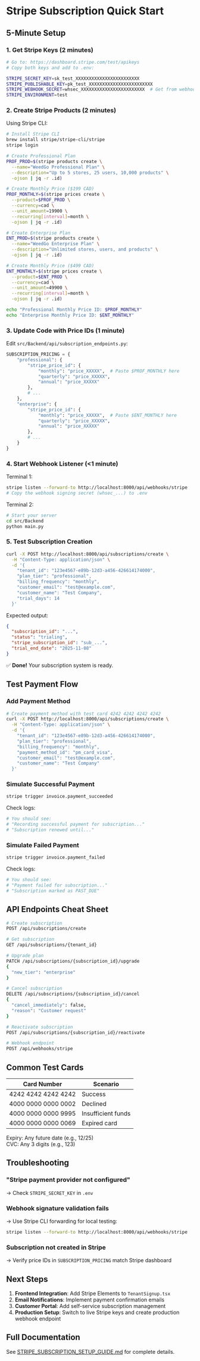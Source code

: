 # Stripe Subscription Quick Start

## 5-Minute Setup

### 1. Get Stripe Keys (2 minutes)

```bash
# Go to: https://dashboard.stripe.com/test/apikeys
# Copy both keys and add to .env:

STRIPE_SECRET_KEY=sk_test_XXXXXXXXXXXXXXXXXXXXXXXX
STRIPE_PUBLISHABLE_KEY=pk_test_XXXXXXXXXXXXXXXXXXXXXXXX
STRIPE_WEBHOOK_SECRET=whsec_XXXXXXXXXXXXXXXXXXXXXXXX  # Get from webhooks section
STRIPE_ENVIRONMENT=test
```

### 2. Create Stripe Products (2 minutes)

Using Stripe CLI:

```bash
# Install Stripe CLI
brew install stripe/stripe-cli/stripe
stripe login

# Create Professional Plan
PROF_PROD=$(stripe products create \
  --name="WeedGo Professional Plan" \
  --description="Up to 5 stores, 25 users, 10,000 products" \
  -ojson | jq -r .id)

# Create Monthly Price ($199 CAD)
PROF_MONTHLY=$(stripe prices create \
  --product=$PROF_PROD \
  --currency=cad \
  --unit_amount=19900 \
  --recurring[interval]=month \
  -ojson | jq -r .id)

# Create Enterprise Plan
ENT_PROD=$(stripe products create \
  --name="WeedGo Enterprise Plan" \
  --description="Unlimited stores, users, and products" \
  -ojson | jq -r .id)

# Create Monthly Price ($499 CAD)
ENT_MONTHLY=$(stripe prices create \
  --product=$ENT_PROD \
  --currency=cad \
  --unit_amount=49900 \
  --recurring[interval]=month \
  -ojson | jq -r .id)

echo "Professional Monthly Price ID: $PROF_MONTHLY"
echo "Enterprise Monthly Price ID: $ENT_MONTHLY"
```

### 3. Update Code with Price IDs (1 minute)

Edit `src/Backend/api/subscription_endpoints.py`:

```python
SUBSCRIPTION_PRICING = {
    "professional": {
        "stripe_price_id": {
            "monthly": "price_XXXXX",  # Paste $PROF_MONTHLY here
            "quarterly": "price_XXXXX",
            "annual": "price_XXXXX"
        },
        # ...
    },
    "enterprise": {
        "stripe_price_id": {
            "monthly": "price_XXXXX",  # Paste $ENT_MONTHLY here
            "quarterly": "price_XXXXX",
            "annual": "price_XXXXX"
        },
        # ...
    }
}
```

### 4. Start Webhook Listener (<1 minute)

Terminal 1:
```bash
stripe listen --forward-to http://localhost:8000/api/webhooks/stripe
# Copy the webhook signing secret (whsec_...) to .env
```

Terminal 2:
```bash
# Start your server
cd src/Backend
python main.py
```

### 5. Test Subscription Creation

```bash
curl -X POST http://localhost:8000/api/subscriptions/create \
  -H "Content-Type: application/json" \
  -d '{
    "tenant_id": "123e4567-e89b-12d3-a456-426614174000",
    "plan_tier": "professional",
    "billing_frequency": "monthly",
    "customer_email": "test@example.com",
    "customer_name": "Test Company",
    "trial_days": 14
  }'
```

Expected output:
```json
{
  "subscription_id": "...",
  "status": "trialing",
  "stripe_subscription_id": "sub_...",
  "trial_end_date": "2025-11-08"
}
```

✅ **Done!** Your subscription system is ready.

## Test Payment Flow

### Add Payment Method

```bash
# Create payment method with test card 4242 4242 4242 4242
curl -X POST http://localhost:8000/api/subscriptions/create \
  -H "Content-Type: application/json" \
  -d '{
    "tenant_id": "123e4567-e89b-12d3-a456-426614174000",
    "plan_tier": "professional",
    "billing_frequency": "monthly",
    "payment_method_id": "pm_card_visa",
    "customer_email": "test@example.com",
    "customer_name": "Test Company"
  }'
```

### Simulate Successful Payment

```bash
stripe trigger invoice.payment_succeeded
```

Check logs:
```bash
# You should see:
# "Recording successful payment for subscription..."
# "Subscription renewed until..."
```

### Simulate Failed Payment

```bash
stripe trigger invoice.payment_failed
```

Check logs:
```bash
# You should see:
# "Payment failed for subscription..."
# "Subscription marked as PAST_DUE"
```

## API Endpoints Cheat Sheet

```bash
# Create subscription
POST /api/subscriptions/create

# Get subscription
GET /api/subscriptions/{tenant_id}

# Upgrade plan
PATCH /api/subscriptions/{subscription_id}/upgrade
{
  "new_tier": "enterprise"
}

# Cancel subscription
DELETE /api/subscriptions/{subscription_id}/cancel
{
  "cancel_immediately": false,
  "reason": "Customer request"
}

# Reactivate subscription
POST /api/subscriptions/{subscription_id}/reactivate

# Webhook endpoint
POST /api/webhooks/stripe
```

## Common Test Cards

| Card Number | Scenario |
|-------------|----------|
| 4242 4242 4242 4242 | Success |
| 4000 0000 0000 0002 | Declined |
| 4000 0000 0000 9995 | Insufficient funds |
| 4000 0000 0000 0069 | Expired card |

Expiry: Any future date (e.g., 12/25)  
CVC: Any 3 digits (e.g., 123)

## Troubleshooting

### "Stripe payment provider not configured"
→ Check `STRIPE_SECRET_KEY` in `.env`

### Webhook signature validation fails
→ Use Stripe CLI forwarding for local testing:
```bash
stripe listen --forward-to http://localhost:8000/api/webhooks/stripe
```

### Subscription not created in Stripe
→ Verify price IDs in `SUBSCRIPTION_PRICING` match Stripe dashboard

## Next Steps

1. **Frontend Integration**: Add Stripe Elements to `TenantSignup.tsx`
2. **Email Notifications**: Implement payment confirmation emails
3. **Customer Portal**: Add self-service subscription management
4. **Production Setup**: Switch to live Stripe keys and create production webhook endpoint

## Full Documentation

See [STRIPE_SUBSCRIPTION_SETUP_GUIDE.md](./STRIPE_SUBSCRIPTION_SETUP_GUIDE.md) for complete details.
